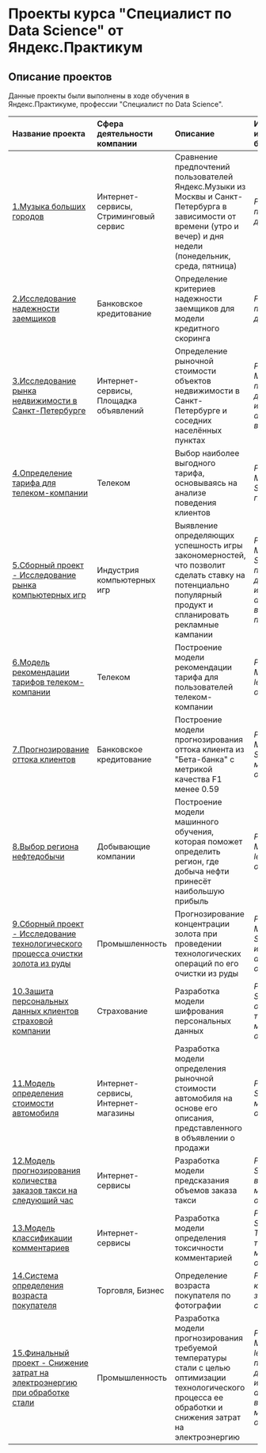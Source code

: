 # Проекты курса "Специалист по Data Science" от Яндекс.Практикум

## Описание проектов

Данные проекты были выполнены в ходе обучения в Яндекс.Практикуме, профессии "Специалист по Data Science".

| Название проекта | Сфера деятельности компании | Описание | Используемые инструменты и библиотеки | 
| :---------------------- | :---------------------- | :---------------------- | :---------------------- |
| [1.Музыка больших городов](big_cities_music) | Интернет-сервисы, Стриминговый сервис | Сравнение предпочтений пользователей Яндекс.Музыки из Москвы и Санкт-Петербурга в зависимости от времени (утро и вечер) и дня недели (понедельник, среда, пятница)| *Python*, *Pandas*, *предобработка данных* |
| [2.Исследование надежности заемщиков](credit_scoring) | Банковское кредитование | Определение критериев надежности заемщиков для модели кредитного скоринга| *Python*, *Pandas*,  *предобработка данных*|
| [3.Исследование рынка недвижимости в Санкт-Петербурге](sale_of_apartments) | Интернет-сервисы, Площадка объявлений | Определение рыночной стоимости объектов недвижимости в Санкт-Петербурге и соседних населённых пунктах| *Python*, *Pandas*,  *Matplotlib*, *предобработка данных*, *исследовательский анализ*, *визуализация*|
| [4.Определение тарифа для телеком-компании](tariff_determination) | Телеком | Выбор наиболее выгодного тарифа, основываясь на анализе поведения клиентов| *Python*, *Pandas*, *Matplotlib*, *NumPy*, *SciPy*, *проверка гипотез*|
| [5.Сборный проект - Исследование рынка компьютерных игр](collected_project_1) | Индустрия компьютерных игр| Выявление определяющих успешность игры закономерностей, что позволит сделать ставку на потенциально популярный продукт и спланировать рекламные кампании| *Python*, *Pandas*, *Matplotlib*, *NumPy*, *SciPy*, *предобработка данных*, *исследовательский анализ*, *визуализация*, *проверка гипотез*|
| [6.Модель рекомендации тарифов телеком-компании](ML_tariff_recommendation) | Телеком | Построение модели рекомендации тарифа для пользователей телеком-компании| *Python*, *Pandas*, *Matplotlib*, *Scikit-learn*, *машинное обучение*|
| [7.Прогнозирование оттока клиентов](customer_churn_project) | Банковское кредитование | Построение модели прогнозирования оттока клиента из "Бета-банка" с метрикой качества F1 менее 0.59|*Python*, *Pandas*, *Matplotlib*, *NumPy*, *Scikit-learn*, *машинное обучение*|
| [8.Выбор региона нефтедобычи](oil_well_selection) | Добывающие компании | Построение модели машинного обучения, которая поможет определить регион, где добыча нефти принесёт наибольшую прибыль| *Python*, *Pandas*, *Matplotlib*, *Scikit-learn*, , *машинное обучение*, *бутстреп*|
| [9.Сборный проект - Исследование технологического процесса очистки золота из руды](collected_project_2) | Промышленность | Прогнозирование концентрации золота при проведении технологических операций по его очистки из руды| *Python*, *Pandas*, *Matplotlib*, *NumPy*, *Scikit-learn*, *исследовательский анализ*, *машинное обучение*|
| [10.Защита персональных данных клиентов страховой компании](protection_of_personal_data) | Страхование | Разработка модели шифрования персональных данных| *Python*, *NumPy*, *Scikit-learn*, *обработка текстовых данных*, *машинное обучение*|
| [11.Модель определения стоимости автомобиля](car_cost_estimate) | Интернет-сервисы, Интернет-магазины | Разработка модели определения рыночной стоимости автомобиля на основе его описания, представленного в объявлении о продажи | *Python*, *Pandas*, *Scikit-learn*, *машинное обучение*|
| [12.Модель прогнозирования количества заказов такси на следующий час](forecasting_taxi_orders) | Интернет-сервисы | Разработка модели предсказания объемов заказа такси | *Python*, *Pandas*, *Scikit-learn*, *временные ряды*, *машинное обучение*|
| [13.Модель классификации комментариев](identifying_toxic_comments) | Интернет-сервисы | Разработка модели определения токсичности комментарией | *Python*, *Pandas*, *Scikit-learn*, *NLTK*, *TF-IDF*, *обработка текстовых данных*, *машинное обучение*|
| [14.Система определения возраста покупателя](age_detection) | Торговля, Бизнес | Определение возраста покупателя по фотографии | *Python*, *Keras*, *компьютерное зрение*, *нейронные сети*|
| [15.Финальный проект - Снижение затрат на электроэнергию при обработке стали](final_project) | Промышленность | Разработка модели прогнозирования требуемой температуры стали с целью оптимизации технологического процесса ее обработки и снижения затрат на электроэнергию| *Python*, *Pandas*, *Matplotlib*, *Scikit-learn*, *предобработка данных*, *исследовательский анализ*, *визуализация*, *машинное обучение*|
